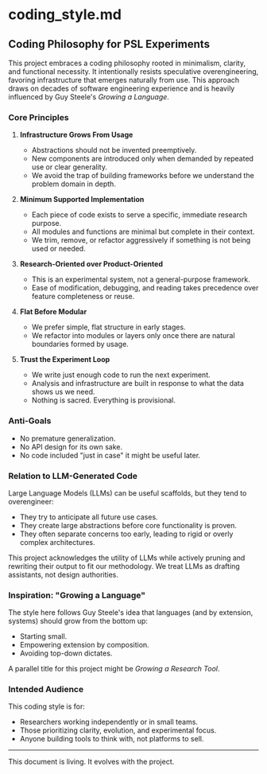 # coding\_style.md

## Coding Philosophy for PSL Experiments

This project embraces a coding philosophy rooted in minimalism, clarity, and functional necessity. It intentionally resists speculative overengineering, favoring infrastructure that emerges naturally from use. This approach draws on decades of software engineering experience and is heavily influenced by Guy Steele's *Growing a Language*.

### Core Principles

1. **Infrastructure Grows From Usage**

   * Abstractions should not be invented preemptively.
   * New components are introduced only when demanded by repeated use or clear generality.
   * We avoid the trap of building frameworks before we understand the problem domain in depth.

2. **Minimum Supported Implementation**

   * Each piece of code exists to serve a specific, immediate research purpose.
   * All modules and functions are minimal but complete in their context.
   * We trim, remove, or refactor aggressively if something is not being used or needed.

3. **Research-Oriented over Product-Oriented**

   * This is an experimental system, not a general-purpose framework.
   * Ease of modification, debugging, and reading takes precedence over feature completeness or reuse.

4. **Flat Before Modular**

   * We prefer simple, flat structure in early stages.
   * We refactor into modules or layers only once there are natural boundaries formed by usage.

5. **Trust the Experiment Loop**

   * We write just enough code to run the next experiment.
   * Analysis and infrastructure are built in response to what the data shows us we need.
   * Nothing is sacred. Everything is provisional.

### Anti-Goals

* No premature generalization.
* No API design for its own sake.
* No code included "just in case" it might be useful later.

### Relation to LLM-Generated Code

Large Language Models (LLMs) can be useful scaffolds, but they tend to overengineer:

* They try to anticipate all future use cases.
* They create large abstractions before core functionality is proven.
* They often separate concerns too early, leading to rigid or overly complex architectures.

This project acknowledges the utility of LLMs while actively pruning and rewriting their output to fit our methodology. We treat LLMs as drafting assistants, not design authorities.

### Inspiration: "Growing a Language"

The style here follows Guy Steele's idea that languages (and by extension, systems) should grow from the bottom up:

* Starting small.
* Empowering extension by composition.
* Avoiding top-down dictates.

A parallel title for this project might be *Growing a Research Tool*.

### Intended Audience

This coding style is for:

* Researchers working independently or in small teams.
* Those prioritizing clarity, evolution, and experimental focus.
* Anyone building tools to think with, not platforms to sell.

---

This document is living. It evolves with the project.
